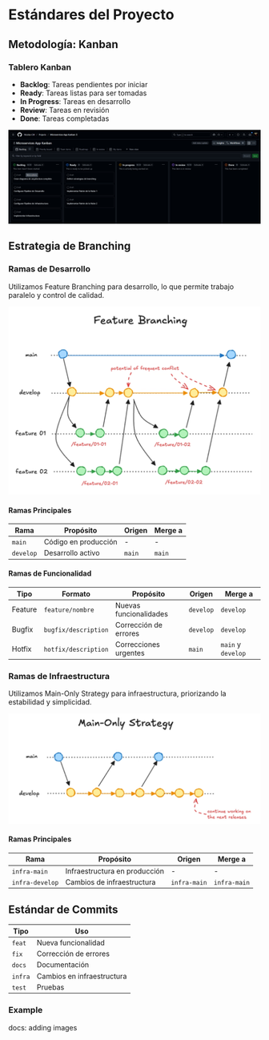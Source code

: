 # Estándares del Proyecto

## Metodología: Kanban

### Tablero Kanban

- **Backlog**: Tareas pendientes por iniciar
- **Ready**: Tareas listas para ser tomadas
- **In Progress**: Tareas en desarrollo
- **Review**: Tareas en revisión
- **Done**: Tareas completadas

![Kanban Board](images/kanban.png)

## Estrategia de Branching

### Ramas de Desarrollo

Utilizamos Feature Branching para desarrollo, lo que permite trabajo paralelo y control de calidad.

![Feature Branching Strategy](images/feature_branching.png)

#### Ramas Principales

| Rama | Propósito | Origen | Merge a |
|------|-----------|--------|----------|
| `main` | Código en producción | - | - |
| `develop` | Desarrollo activo | `main` | `main` |

#### Ramas de Funcionalidad

| Tipo | Formato | Propósito | Origen | Merge a |
|------|---------|-----------|--------|----------|
| Feature | `feature/nombre` | Nuevas funcionalidades | `develop` | `develop` |
| Bugfix | `bugfix/description` | Corrección de errores | `develop` | `develop` |
| Hotfix | `hotfix/description` | Correcciones urgentes | `main` | `main` y `develop` |

### Ramas de Infraestructura

Utilizamos Main-Only Strategy para infraestructura, priorizando la estabilidad y simplicidad.

![Main-Only Strategy](images/main-only_strategy.png)

#### Ramas Principales

| Rama | Propósito | Origen | Merge a |
|------|-----------|--------|----------|
| `infra-main` | Infraestructura en producción | - | - |
| `infra-develop` | Cambios de infraestructura | `infra-main` | `infra-main` |

## Estándar de Commits

| Tipo | Uso |
|------|-----|
| `feat` | Nueva funcionalidad |
| `fix` | Corrección de errores |
| `docs` | Documentación |
| `infra` | Cambios en infraestructura |
| `test` | Pruebas |

### Example

docs: adding images
